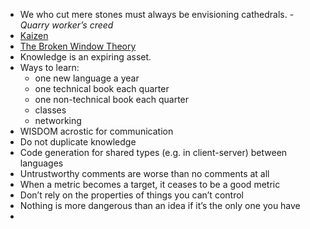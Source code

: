 - We who cut mere stones must always be envisioning cathedrals. - *Quarry worker’s creed*
- [Kaizen](https://www.techtarget.com/searcherp/definition/kaizen-or-continuous-improvement#:~:text=Kaizen%20is%20a%20compound%20of,War%20II%20Japanese%20quality%20circles.)
- [The Broken Window Theory](https://en.m.wikipedia.org/wiki/Broken_windows_theory)
- Knowledge is an expiring asset.
- Ways to learn:
	- one new language a year
	- one technical book each quarter
	- one non-technical book each quarter 
	- classes
	- networking 
- WISDOM acrostic for communication
- Do not duplicate knowledge
- Code generation for shared types (e.g. in client-server) between languages 
- Untrustworthy comments are worse than no comments at all
- When a metric becomes a target, it ceases to be a good metric
- Don’t rely on the properties of things you can’t control
- Nothing is more dangerous than an idea if it’s the only one you have
- 

